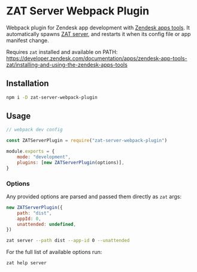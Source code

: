 # ZAT Server Webpack Plugin

Webpack plugin for Zendesk app development with [Zendesk apps tools](https://developer.zendesk.com/documentation/apps/app-developer-guide/zat). It automatically spawns [ZAT server](https://developer.zendesk.com/documentation/apps/app-developer-guide/zat/#server), and restarts it when its config file or app manifest change.

Requires `zat` installed and available on PATH: https://developer.zendesk.com/documentation/apps/zendesk-app-tools-zat/installing-and-using-the-zendesk-apps-tools

## Installation

```sh
npm i -D zat-server-webpack-plugin
```

## Usage

```js
// webpack dev config

const ZATServerPlugin = require("zat-server-webpack-plugin")

module.exports = {
    mode: "development",
    plugins: [new ZATServerPlugin(options)],
}
```

### Options

Any provided options are parsed and passed them directly as `zat` args:

```js
new ZATServerPlugin({
    path: "dist",
    appId: 0,
    unattended: undefined,
})
```

```sh
zat server --path dist --app-id 0 --unattended
```

For the full list of available options run:

```sh
zat help server
```
